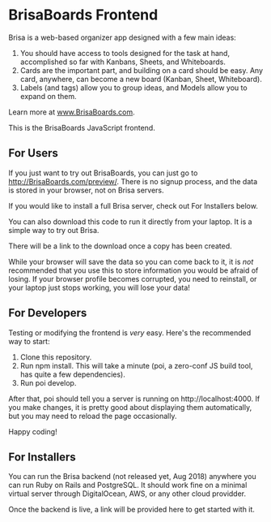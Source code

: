 # BrisaBoards Frontend

Brisa is a web-based organizer app designed with a few main ideas:

1. You should have access to tools designed for the task at hand, accomplished so far with Kanbans, Sheets, and Whiteboards.
2. Cards are the important part, and building on a card should be easy. Any card, anywhere, can become a new board (Kanban, Sheet, Whiteboard).
3. Labels (and tags) allow you to group ideas, and Models allow you to expand on them.

Learn more at www.BrisaBoards.com.

This is the BrisaBoards JavaScript frontend.

## For Users

If you just want to try out BrisaBoards, you can just go to http://BrisaBoards.com/preview/. There is no signup process, and the data is stored in your browser, not on Brisa servers.

If you would like to install a full Brisa server, check out For Installers below.

You can also download this code to run it directly from your laptop. It is a simple way to try out Brisa.

There will be a link to the download once a copy has been created.

While your browser will save the data so you can come back to it, it is _not_ recommended that you use this to store information you would be afraid of losing. If your browser profile becomes corrupted, you need to reinstall, or your laptop just stops working, you will lose your data!

## For Developers

Testing or modifying the frontend is _very_ easy. Here's the recommended way to start:

1. Clone this repository.
2. Run npm install. This will take a minute (poi, a zero-conf JS build tool, has quite a few dependencies).
3. Run poi develop.

After that, poi should tell you a server is running on http://localhost:4000. If you make changes, it is pretty good about displaying them automatically, but you may need to reload the page occasionally.

Happy coding!

## For Installers

You can run the Brisa backend (not released yet, Aug 2018) anywhere you can run Ruby on Rails and PostgreSQL. It should work fine on a minimal virtual server through DigitalOcean, AWS, or any other cloud providder.

Once the backend is live, a link will be provided here to get started with it.
